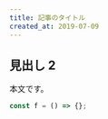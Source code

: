 ```yaml
---
title: 記事のタイトル
created_at: 2019-07-09
---
```


## 見出し 2

本文です。

```javascript
const f = () => {};
```
